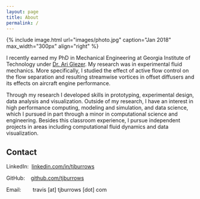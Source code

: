 ```yaml
---
layout: page
title: About
permalink: /
---
```


{% include image.html url="images/photo.jpg" caption="Jan 2018" max_width="300px" align="right" %}

I recently earned my PhD in Mechanical Engineering at Georgia Institute of Technology under [Dr. Ari Glezer](http://fmrl.gatech.edu). My research was in experimental fluid mechanics.  More specifically, I studied the effect of active flow control on the flow separation and resulting streamwise vortices in offset diffusers and its effects on aircraft engine performance.

Through my research I developed skills in prototyping, experimental design, data analysis and visualization. Outside of my research, I have an interest in high performance computing, modeling and simulation, and data science, which I pursued in part through a minor in computational science and engineering.  Besides this classroom experience, I pursue independent projects in areas including computational fluid dynamics and data visualization.

## Contact

LinkedIn:&nbsp;&nbsp;[linkedin.com/in/tjburrows](https://www.linkedin.com/in/tjburrows)

GitHub:&nbsp;&nbsp;&nbsp;&nbsp;[github.com/tjburrows](https://www.github.com/tjburrows)

Email:&nbsp;&nbsp;&nbsp;&nbsp;&nbsp;&nbsp;&nbsp;&nbsp;travis [at] tjburrows [dot] com

